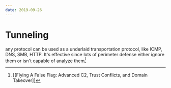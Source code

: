 ```yaml
---
date: 2019-09-26
---
```

# Tunneling

any protocol can be used as a underlaid transportation protocol, like ICMP, DNS, SMB, HTTP. It's effective since lots of perimeter defense either ignore them or isn't capable of analyze them[^7419094B48AF]

[^7419094B48AF]: [[Flying A False Flag: Advanced C2, Trust Conflicts, and Domain Takeover]]
